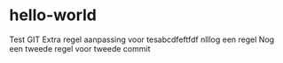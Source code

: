 # hello-world
Test GIT
Extra regel
aanpassing voor tesabcdfeftfdf
nlllog een regel
Nog een tweede regel voor tweede commit
